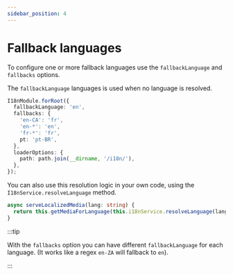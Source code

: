 ```yaml
---
sidebar_position: 4
---
```


# Fallback languages

To configure one or more fallback languages use the `fallbackLanguage` and `fallbacks` options. 

The `fallbackLanguage` languages is used when no language is resolved.

```typescript title="src/app.module.ts"
I18nModule.forRoot({
  fallbackLanguage: 'en',
  fallbacks: {
    'en-CA': 'fr',
    'en-*': 'en',
    'fr-*': 'fr',
    pt: 'pt-BR',
  },
  loaderOptions: {
    path: path.join(__dirname, '/i18n/'),
  },
});
```

You can also use this resolution logic in your own code, using the `I18nService.resolveLanguage` method.

```typescript title="src/static-media.service.ts"
async serveLocalizedMedia(lang: string) {
  return this.getMediaForLanguage(this.i18nService.resolveLanguage(lang));
}
```

:::tip

With the `fallbacks` option you can have different `fallbackLanguage` for each language. (It works like a regex `en-ZA` will fallback to `en`).

:::
